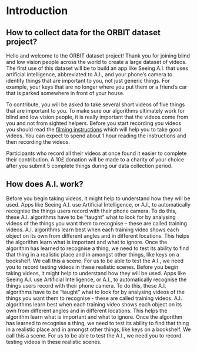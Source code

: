 # Introduction

## How to collect data for the ORBIT dataset project?

Hello and welcome to the ORBIT dataset project! Thank you for joining blind and low vision people across the world to create a large dataset of videos. The first use of this dataset will be to build an app like Seeing A.I. that uses artificial intelligence, abbreviated to A.I., and your phone’s camera to identify things that are important to you, not just generic things. For example, your keys that are no longer where you put them or a friend’s car that is parked somewhere in front of your house.

To contribute, you will be asked to take several short videos of five things that are important to you. To make sure our algorithms ultimately work for blind and low vision people, it is really important that the videos come from you and not from sighted helpers. Before you start recording you videos you should read the [filming instructions](https://orbit.city.ac.uk/phase-2-data-collection/#instructions) which will help you to take good videos. You can expect to spend about 1 hour reading the instructions and then recording the videos.

Participants who record all their videos at once found it easier to complete their contribution. A 10£ donation will be made to a charity of your choice after you submit 5 complete things during our data collection period.

## How does A.I. work?

Before you begin taking videos, it might help to understand how they will be used. Apps like Seeing A.I. use Artificial Intelligence, or A.I., to automatically recognise the things users record with their phone camera. To do this, these A.I. algorithms have to be “taught” what to look for by analysing videos of the things you want them to recognise – these are called training videos. A.I. algorithms learn best when each training video shows each object on its own from different angles and in different locations. This helps the algorithm learn what is important and what to ignore. Once the algorithm has learned to recognise a thing, we need to test its ability to find that thing in a realistic place and in amongst other things, like keys on a bookshelf. We call this a scene. For us to be able to test the A.I., we need you to record testing videos in these realistic scenes.    Before you begin taking videos, it might help to understand how they will be used. Apps like Seeing A.I. use Artificial Intelligence, or A.I., to automatically recognise the things users record with their phone camera. To do this, these A.I. algorithms have to be “taught” what to look for by analysing videos of the things you want them to recognise - these are called training videos. A.I. algorithms learn best when each training video shows each object on its own from different angles and in different locations. This helps the algorithm learn what is important and what to ignore. Once the algorithm has learned to recognise a thing, we need to test its ability to find that thing in a realistic place and in amongst other things, like keys on a bookshelf. We call this a scene. For us to be able to test the A.I., we need you to record testing videos in these realistic scenes.
